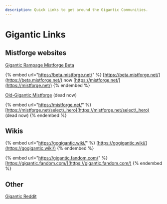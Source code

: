 ```yaml
---
description: Quick Links to get around the Gigantic Communities.
---
```


# Gigantic Links

## Mistforge websites

[Gigantic Rampage Mistforge Beta](https://beta.mistforge.net/en-US/news)

{% embed url="https://beta.mistforge.net/" %}
[https://beta.mistforge.net/](https://beta.mistforge.net/) now [https://mistforge.net/](https://mistforge.net/)
{% endembed %}

[Old-Gigantic Mistforge](https://mistforge.net/select\_hero) (dead now)

{% embed url="https://mistforge.net/" %}
[https://mistforge.net/select\_hero](https://mistforge.net/select\_hero) (dead now)
{% endembed %}

## Wikis

{% embed url="https://gogigantic.wiki/" %}
[https://gogigantic.wiki/](https://gogigantic.wiki/)
{% endembed %}

{% embed url="https://gigantic.fandom.com/" %}
[https://gigantic.fandom.com/](https://gigantic.fandom.com/)
{% endembed %}



## Other

[Gigantic Reddit](https://www.reddit.com/r/Gigantic)
